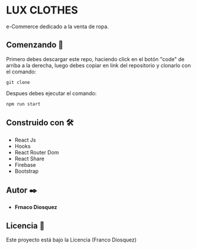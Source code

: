 # LUX CLOTHES

e-Commerce dedicado a la venta de ropa.

## Comenzando 🚀

Primero debes descargar este repo, haciendo click en el botón "code" de arriba a la derecha,
luego debes copiar en link del repositorio y clonarlo con el comando:
```
git clone
```
Despues debes ejecutar el comando:
```
npm run start
```

## Construido con 🛠️

* React Js
* Hooks
* React Router Dom
* React Share
* Firebase
* Bootstrap

## Autor ✒️
* **Frnaco Diosquez**

## Licencia 📄

Este proyecto está bajo la Licencia (Franco Diosquez)